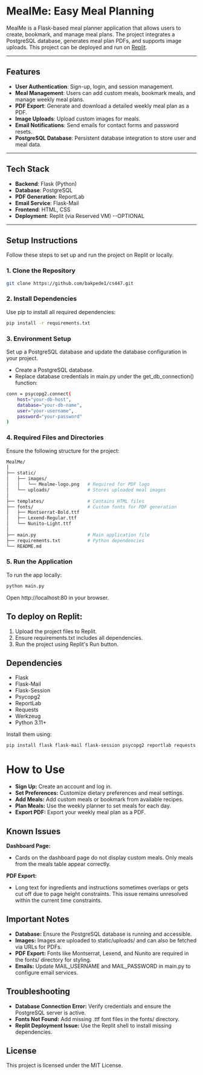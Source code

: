 # MealMe: Easy Meal Planning

MealMe is a Flask-based meal planner application that allows users to create, bookmark, and manage meal plans. The project integrates a PostgreSQL database, generates meal plan PDFs, and supports image uploads. This project can be deployed and run on [Replit](https://replit.com).

---

## Features
- **User Authentication**: Sign-up, login, and session management.
- **Meal Management**: Users can add custom meals, bookmark meals, and manage weekly meal plans.
- **PDF Export**: Generate and download a detailed weekly meal plan as a PDF.
- **Image Uploads**: Upload custom images for meals.
- **Email Notifications**: Send emails for contact forms and password resets.
- **PostgreSQL Database**: Persistent database integration to store user and meal data.

---

## Tech Stack
- **Backend**: Flask (Python)
- **Database**: PostgreSQL
- **PDF Generation**: ReportLab
- **Email Service**: Flask-Mail
- **Frontend**: HTML, CSS
- **Deployment**: Replit (via Reserved VM) --OPTIONAL

---

## Setup Instructions

Follow these steps to set up and run the project on Replit or locally.

### 1. Clone the Repository
```bash
git clone https://github.com/bakpede1/cs447.git
```
### 2. Install Dependencies

Use pip to install all required dependencies:
```bash
pip install -r requirements.txt
```
### 3. Environment Setup
Set up a PostgreSQL database and update the database configuration in your project.

- Create a PostgreSQL database.
- Replace database credentials in main.py under the get_db_connection() function:
```bash
conn = psycopg2.connect(
    host="your-db-host",
    database="your-db-name",
    user="your-username",
    password="your-password"
)
```
### 4. Required Files and Directories
Ensure the following structure for the project:
```bash
MealMe/
│
├── static/
│   ├── images/
│   │   └── Mealme-logo.png   # Required for PDF logo
│   └── uploads/              # Stores uploaded meal images
│
├── templates/                # Contains HTML files
├── fonts/                    # Custom fonts for PDF generation
│   ├── Montserrat-Bold.ttf
│   ├── Lexend-Regular.ttf
│   └── Nunito-Light.ttf
│
├── main.py                   # Main application file
├── requirements.txt          # Python dependencies
└── README.md
```

### 5. Run the Application
To run the app locally:
```bash
python main.py
```
Open http://localhost:80 in your browser.

## To deploy on Replit:

1. Upload the project files to Replit.
2. Ensure requirements.txt includes all dependencies.
3. Run the project using Replit's Run button.

## Dependencies
- Flask
- Flask-Mail
- Flask-Session
- Psycopg2
- ReportLab
- Requests
- Werkzeug
- Python 3.11+

Install them using:
```bash
pip install flask flask-mail flask-session psycopg2 reportlab requests
```

# How to Use
- **Sign Up:** Create an account and log in.
- **Set Preferences:** Customize dietary preferences and meal settings.
- **Add Meals:** Add custom meals or bookmark from available recipes.
- **Plan Meals:** Use the weekly planner to set meals for each day.
- **Export PDF:** Export your weekly meal plan as a PDF.

## Known Issues
**Dashboard Page:**
- Cards on the dashboard page do not display custom meals. Only meals from the meals table appear correctly.

**PDF Export:**
- Long text for ingredients and instructions sometimes overlaps or gets cut off due to page height constraints. This issue remains unresolved within the current time constraints.

## Important Notes
- **Database:** Ensure the PostgreSQL database is running and accessible.
- **Images:** Images are uploaded to static/uploads/ and can also be fetched via URLs for PDFs.
- **PDF Export:** Fonts like Montserrat, Lexend, and Nunito are required in the fonts/ directory for styling.
- **Emails:** Update MAIL_USERNAME and MAIL_PASSWORD in main.py to configure email services.

## Troubleshooting
- **Database Connection Error:** Verify credentials and ensure the PostgreSQL server is active.
- **Fonts Not Found:** Add missing .ttf font files in the fonts/ directory.
- **Replit Deployment Issue:** Use the Replit shell to install missing dependencies.


## License
This project is licensed under the MIT License.



